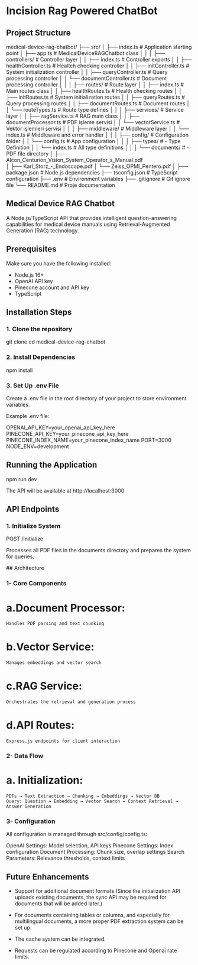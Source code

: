 # Incision Rag Powered ChatBot
## Project Structure


medical-device-rag-chatbot/
├── src/
│   ├── index.ts                  # Application starting point
│   ├── app.ts                    # MedicalDeviceRAGChatbot class 
│   │
│   ├── controllers/              # Controller layer
│   │   ├── index.ts             # Controller exports
│   │   ├── healthController.ts  # Healtch checking controller
│   │   ├── initController.ts    # System initialization controller
│   │   ├── queryController.ts   # Query processing controller
│   │   └── documentController.ts # Document processing controller
│   │
│   ├── routes/                   # Route layer
│   │   ├── index.ts             # Main routes class 
│   │   ├── healthRoutes.ts      # Health checking routes
│   │   ├── initRoutes.ts        # System initialization routes
│   │   ├── queryRoutes.ts       # Query processing routes
│   │   ├── documentRoutes.ts    # Document routes
│   │   └── routeTypes.ts        # Route type defines
│   │
│   ├── services/                 # Service layer
│   │   ├── ragService.ts        # RAG main class 
│   │   ├── documentProcessor.ts # PDF işleme servisi 
│   │   └── vectorService.ts     # Vektör işlemleri servisi 
│   │
│   ├── middleware/               # Middleware layer
│   │   └── index.ts             # Middleware and error handler 
│   │
│   ├── config/                   # Configuration folder
│   │   └── config.ts            # App configuration 
│   │
│   ├── types/                    #  - Type Definition
│   │   └── index.ts             # All type definitions
│   │
│   └── documents/                #  - PDF file directory
│       ├── Alcon_Centurion_Vision_System_Operator_s_Manual.pdf           
│       ├── Karl_Storz_-_Endoscope.pdf
│       └── Zeiss_OPMI_Pentero.pdf
│
├── package.json                  # Node.js dependencies
├── tsconfig.json                # TypeScript configuration
├── .env                         # Environment variables
├── .gitignore                   # Git ignore file
└── README.md                    # Proje documentation

## Medical Device RAG Chatbot
A Node.js/TypeScript API that provides intelligent question-answering capabilities for medical device manuals using Retrieval-Augmented Generation (RAG) technology.


## Prerequisites

Make sure you have the following installed:

- Node.js 16+
- OpenAI API key
- Pinecone account and API key
- TypeScript


## Installation Steps

### 1. Clone the repository

git clone <repository-url>
cd medical-device-rag-chatbot

### 2. Install Dependencies

npm install

### 3. Set Up .env File
Create a .env file in the root directory of your project to store environment variables.

Example .env file:

OPENAI_API_KEY=your_openai_api_key_here
PINECONE_API_KEY=your_pinecone_api_key_here
PINECONE_INDEX_NAME=your_pinecone_index_name
PORT=3000
NODE_ENV=development

## Running the Application

npm run dev

The API will be available at http://localhost:3000

## API Endpoints

### 1. Initialize System

POST /initialize

Processes all PDF files in the documents directory and prepares the system for queries.



## Architecture

### 1- Core Components

# a.Document Processor: 
    Handles PDF parsing and text chunking
# b.Vector Service: 
    Manages embeddings and vector search
# c.RAG Service: 
    Orchestrates the retrieval and generation process
# d.API Routes: 
    Express.js endpoints for client interaction

### 2- Data Flow

# a. Initialization: 
    PDFs → Text Extraction → Chunking → Embeddings → Vector DB
    Query: Question → Embedding → Vector Search → Context Retrieval → Answer Generation

### 3- Configuration

All configuration is managed through src/config/config.ts:

OpenAI Settings: Model selection, API keys
Pinecone Settings: Index configuration
Document Processing: Chunk size, overlap settings
Search Parameters: Relevance thresholds, context limits

## Future Enhancements

- Support for additional document formats (Since the initialization API uploads existing documents, the sync API may be required for documents that will be added later.)

- For documents containing tables or columns, and especially for multilingual documents, a more proper PDF extraction system can be set up. 

- The cache system can be integrated.

- Requests can be regulated according to Pinecone and Openai rate limits.

